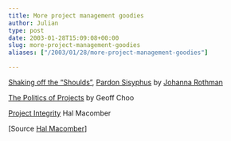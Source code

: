 ```yaml
---
title: More project management goodies
author: Julian
type: post
date: 2003-01-28T15:09:08+00:00
slug: more-project-management-goodies 
aliases: ["/2003/01/28/more-project-management-goodies"]

---
```

[Shaking off the &#8220;Shoulds&#8221;][1], [Pardon Sisyphus][2] by [Johanna Rothman][3]
  
[The Politics of Projects][4] by Geoff Choo
  
[Project Integrity][5] Hal Macomber

[Source [Hal Macomber][6]]

 [1]: https://www.sdmagazine.com/documents/s=7760/sdm0301f/sdm0301f.htm?temp=zDc5qW9CL7
 [2]: https://www.sdmagazine.com/documents/s=7804/sdm0302f/sdm0302f.htm
 [3]: https://www.jrothman.com/
 [4]: https://www.gantthead.com/article/1,1380,157963,00.html
 [5]: https://weblog.halmacomber.com/2003_01_19_archive.html#90216891
 [6]: https://weblog.halmacomber.com/